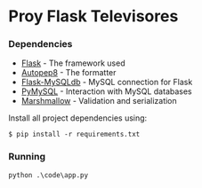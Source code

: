 # Proy Flask Televisores

### Dependencies
* [Flask](https://flask.palletsprojects.com/) - The framework used
* [Autopep8](https://pypi.org/project/autopep8/) - The formatter
* [Flask-MySQLdb](https://flask-mysqldb.readthedocs.io/en/latest/) - MySQL connection for Flask
* [PyMySQL](https://pypi.org/project/PyMySQL/) - Interaction with MySQL databases
* [Marshmallow](https://marshmallow.readthedocs.io/en/stable/) - Validation and serialization

Install all project dependencies using:

```
$ pip install -r requirements.txt
```

### Running

```
python .\code\app.py
```
